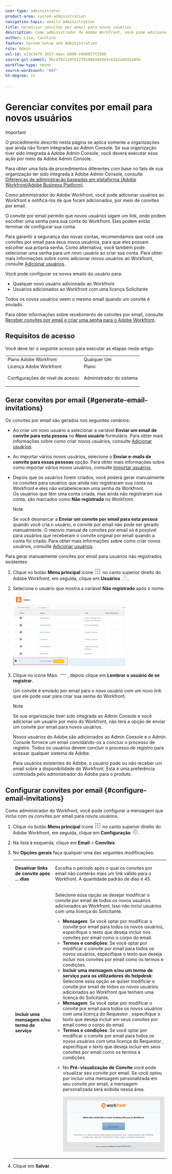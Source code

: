 ```yaml
---
user-type: administrator
product-area: system-administration
navigation-topic: emails-administration
title: Gerenciar convites por email para novos usuários
description: Como administrador do Adobe Workfront, você pode adicionar usuários ao Workfront e notificá-los de que foram adicionados, por meio de convites por email.
author: Lisa, Caroline
feature: System Setup and Administration
role: Admin
exl-id: e13e3479-391f-4aec-b998-e9b6057f256b
source-git-commit: 9bcd792139f8f2f0198da943e5c63a2add32e856
workflow-type: tm+mt
source-wordcount: '947'
ht-degree: 1%

---
```


# Gerenciar convites por email para novos usuários

<!--
<p data-mc-conditions="QuicksilverOrClassic.Draft mode">*** DON'T DELETE, DRAFT OR HIDE THIS ARTICLE. IT IS LINKED TO THE PRODUCT, THROUGH THE CONTEXT SENSITIVE HELP LINKS. **</p>
-->

>[!IMPORTANT]
>
>O procedimento descrito nesta página se aplica somente a organizações que ainda não foram integradas ao Admin Console. Se sua organização tiver sido integrada à Adobe Admin Console, você deverá executar essa ação por meio da Adobe Admin Console.
>
>Para obter uma lista de procedimentos diferentes com base no fato de sua organização ter sido integrada à Adobe Admin Console, consulte [Diferenças de administração baseadas em plataforma (Adobe Workfront/Adobe Business Platform)](../../../administration-and-setup/get-started-wf-administration/actions-in-admin-console.md).

Como administrador do Adobe Workfront, você pode adicionar usuários ao Workfront e notificá-los de que foram adicionados, por meio de convites por email.

O convite por email permite que novos usuários sigam um link, onde podem escolher uma senha para sua conta do Workfront. Eles podem então terminar de configurar sua conta.

Para garantir a segurança das novas contas, recomendamos que você use convites por email para seus novos usuários, para que eles possam escolher sua própria senha. Como alternativa, você também pode selecionar uma senha para um novo usuário ao criar sua conta. Para obter mais informações sobre como adicionar novos usuários ao Workfront, consulte [Adicionar usuários](../../../administration-and-setup/add-users/create-and-manage-users/add-users.md).

Você pode configurar os novos emails do usuário para:

* Qualquer novo usuário adicionado ao Workfront
* Usuários adicionados ao Workfront com uma licença Solicitante

Todos os novos usuários veem o mesmo email quando um convite é enviado.

Para obter informações sobre recebimento de convites por email, consulte [Receber convites por email e criar uma senha para o Adobe Workfront](../../../workfront-basics/manage-your-account-and-profile/managing-your-workfront-account/receive-email-invitations.md).

## Requisitos de acesso

Você deve ter o seguinte acesso para executar as etapas neste artigo:

<table style="table-layout:auto"> 
 <col> 
 <col> 
 <tbody> 
  <tr> 
   <td role="rowheader">Plano Adobe Workfront</td> 
   <td>Qualquer Um</td> 
  </tr> 
  <tr> 
   <td role="rowheader">Licença Adobe Workfront</td> 
   <td>Plano</td> 
  </tr> 
  <tr> 
   <td role="rowheader">Configurações de nível de acesso</td> 
   <td> <p>Administrador do sistema</p> </td> 
  </tr> 
 </tbody> 
</table>

## Gerar convites por email {#generate-email-invitations}

Os convites por email são gerados nos seguintes cenários:

* Ao criar um novo usuário e selecionar a variável **Enviar um email de convite para esta pessoa** no **Novo usuário** formulário. Para obter mais informações sobre como criar novos usuários, consulte [Adicionar usuários](../../../administration-and-setup/add-users/create-and-manage-users/add-users.md).
* Ao importar vários novos usuários, selecione o **Enviar e-mails de convite para essas pessoas** opção. Para obter mais informações sobre como importar vários novos usuários, consulte [Importar usuários](../../../administration-and-setup/add-users/create-and-manage-users/import-users.md).
* Depois que os usuários forem criados, você poderá gerar manualmente os convites para usuários que ainda não registraram sua conta na Workfront e eles não estabeleceram uma senha da Workfront.\
   Os usuários que têm uma conta criada, mas ainda não registraram sua conta, são marcados como **Não registrado** no Workfront.

   >[!NOTE]
   >
   >Se você desmarcar a **Enviar um convite por email para esta pessoa** quando você cria o usuário, o convite por email não pode ser gerado manualmente. O reenvio manual de convites por email só é possível para usuários que receberam o convite original por email quando a conta foi criada. Para obter mais informações sobre como criar novos usuários, consulte [Adicionar usuários](../../../administration-and-setup/add-users/create-and-manage-users/add-users.md).

Para gerar manualmente convites por email para usuários não registrados existentes:

1. Clique no botão **Menu principal** ícone ![](assets/main-menu-icon.png) no canto superior direito do Adobe Workfront, em seguida, clique em **Usuários** ![](assets/users-icon-in-main-menu.png).
1. Selecione o usuário que mostra a variável **Não registrado** após o nome.

   ![](assets/unreg-user-qs-350x221.png)

1. Clique no ícone Mais ![](assets/more-icon.png), depois clique em **Lembrar o usuário de se registrar**.

   Um convite é enviado por email para o novo usuário com um novo link que ele pode usar para criar sua senha do Workfront.

   >[!NOTE]
   >
   >Se sua organização tiver sido integrada ao Admin Console e você adicionar um usuário por meio do Workfront, não terá a opção de enviar um convite por email para novos usuários.
   >
   >Novos usuários do Adobe são adicionados ao Admin Console e o Admin Console fornece um email convidando-os a concluir o processo de registro. Todos os usuários devem concluir o processo de registro para acessar qualquer sistema de Adobe.
   >
   >Para usuários existentes do Adobe, o usuário pode ou não receber um email sobre a disponibilidade do Workfront. Esta é uma preferência controlada pelo administrador do Adobe para o produto.

## Configurar convites por email {#configure-email-invitations}

Como administrador do Workfront, você pode configurar a mensagem que inclui com os convites por email para novos usuários.

1. Clique no botão **Menu principal** ícone ![](assets/main-menu-icon.png) no canto superior direito do Adobe Workfront, em seguida, clique em **Configuração** ![](assets/gear-icon-settings.png).

1. Na lista à esquerda, clique em **Email** > **Convites**.

1. No **Opções gerais** faça qualquer uma das seguintes modificações:

   <table style="table-layout:auto"> 
    <col> 
    <col> 
    <tbody> 
     <tr> 
      <td role="rowheader"><strong>Desativar links de convite após ... dias</strong> </td> 
      <td> <p>Escolha o período após o qual os convites por email não conterão mais um link válido para o Workfront. A quantidade padrão de dias é 45.</p> </td> 
     </tr> 
     <tr> 
      <td role="rowheader"><strong>Incluir uma mensagem e/ou termo de serviço</strong> </td> 
      <td> <p>Selecione essa opção se desejar modificar o convite por email de todos os novos usuários adicionados ao Workfront. Isso não inclui usuários com uma licença do Solicitante.</p> 
       <ul> 
        <li><strong>Mensagem</strong>: Se você optar por modificar o convite por email para todos os novos usuários, especifique o texto que deseja incluir nos convites por email como o corpo do email.</li> 
        <li><strong>Termos e condições</strong>: Se você optar por modificar o convite por email para todos os novos usuários, especifique o texto que deseja incluir nos convites por email como os termos e condições.<br></li> 
        <li><strong>Incluir uma mensagem e/ou um termo de serviço para os utilizadores do helpdesk</strong>: Selecione essa opção se quiser modificar o convite por email de todos os novos usuários adicionados ao Workfront que tenham uma licença do Solicitante.</li> 
        <li><strong>Mensagem</strong>: Se você optar por modificar o convite por email para todos os novos usuários com uma licença do Requestor , especifique o texto que deseja incluir em seus convites por email como o corpo do email.</li> 
        <li><strong>Termos e condições</strong>: Se você optar por modificar o convite por email para todos os novos usuários com uma licença do Requestor , especifique o texto que deseja incluir em seus convites por email como os termos e condições.<br></li> 
        <li> <p>No <strong>Pré-visualização do Convite</strong> você pode visualizar seu convite por email. Se você optou por incluir uma mensagem personalizada em seu convite por email, a mensagem personalizada será exibida nessa área.</p> <p> <img src="assets/email-invitation-for-all-users-preview-qs-350x190.png" style="width: 350;height: 190;"> </p> </li> 
       </ul> </td> 
     </tr> 
    </tbody> 
   </table>

1. Clique em **Salvar**.
